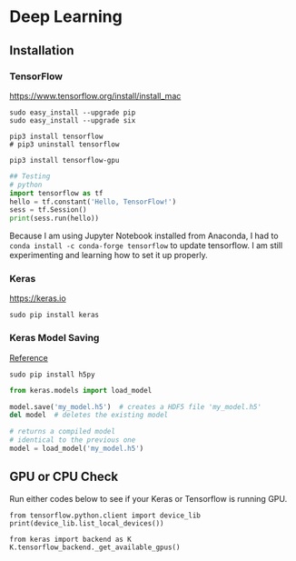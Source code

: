# Deep Learning 

## Installation 

### TensorFlow 
https://www.tensorflow.org/install/install_mac

```
sudo easy_install --upgrade pip
sudo easy_install --upgrade six

pip3 install tensorflow
# pip3 uninstall tensorflow 

pip3 install tensorflow-gpu
```

```py
## Testing 
# python
import tensorflow as tf
hello = tf.constant('Hello, TensorFlow!')
sess = tf.Session()
print(sess.run(hello))
```
Because I am using Jupyter Notebook installed from Anaconda, I had to `conda install -c conda-forge tensorflow` to update tensorflow. I am still experimenting and learning how to set it up properly. 

### Keras 
https://keras.io

```
sudo pip install keras
```


### Keras Model Saving 
[Reference](https://keras.io/getting-started/faq/#how-can-i-save-a-keras-model)

```
sudo pip install h5py
```

```py
from keras.models import load_model

model.save('my_model.h5')  # creates a HDF5 file 'my_model.h5'
del model  # deletes the existing model

# returns a compiled model
# identical to the previous one
model = load_model('my_model.h5')
```

## GPU or CPU Check 
Run either codes below to see if your Keras or Tensorflow is running GPU.  

```
from tensorflow.python.client import device_lib
print(device_lib.list_local_devices())
```

```
from keras import backend as K
K.tensorflow_backend._get_available_gpus()
```